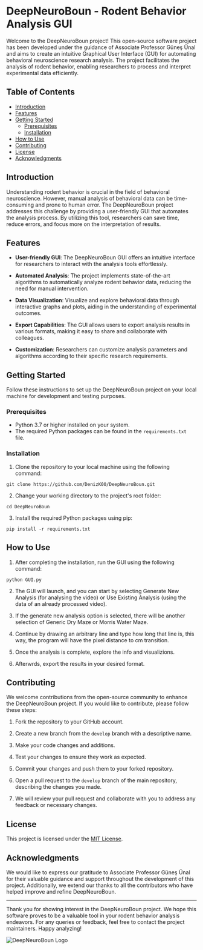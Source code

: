 # DeepNeuroBoun - Rodent Behavior Analysis GUI

Welcome to the DeepNeuroBoun project! This open-source software project has been developed under the guidance of Associate Professor Güneş Ünal and aims to create an intuitive Graphical User Interface (GUI) for automating behavioral neuroscience research analysis. The project facilitates the analysis of rodent behavior, enabling researchers to process and interpret experimental data efficiently.

## Table of Contents

- [Introduction](#introduction)
- [Features](#features)
- [Getting Started](#getting-started)
  - [Prerequisites](#prerequisites)
  - [Installation](#installation)
- [How to Use](#how-to-use)
- [Contributing](#contributing)
- [License](#license)
- [Acknowledgments](#acknowledgments)

## Introduction

Understanding rodent behavior is crucial in the field of behavioral neuroscience. However, manual analysis of behavioral data can be time-consuming and prone to human error. The DeepNeuroBoun project addresses this challenge by providing a user-friendly GUI that automates the analysis process. By utilizing this tool, researchers can save time, reduce errors, and focus more on the interpretation of results.

## Features

- **User-friendly GUI**: The DeepNeuroBoun GUI offers an intuitive interface for researchers to interact with the analysis tools effortlessly.

- **Automated Analysis**: The project implements state-of-the-art algorithms to automatically analyze rodent behavior data, reducing the need for manual intervention.

- **Data Visualization**: Visualize and explore behavioral data through interactive graphs and plots, aiding in the understanding of experimental outcomes.

- **Export Capabilities**: The GUI allows users to export analysis results in various formats, making it easy to share and collaborate with colleagues.

- **Customization**: Researchers can customize analysis parameters and algorithms according to their specific research requirements.

## Getting Started

Follow these instructions to set up the DeepNeuroBoun project on your local machine for development and testing purposes.

### Prerequisites

- Python 3.7 or higher installed on your system.
- The required Python packages can be found in the `requirements.txt` file.

### Installation

1. Clone the repository to your local machine using the following command:

```
git clone https://github.com/DenizK00/DeepNeuroBoun.git
```

2. Change your working directory to the project's root folder:

```
cd DeepNeuroBoun
```

3. Install the required Python packages using pip:

```
pip install -r requirements.txt
```

## How to Use

1. After completing the installation, run the GUI using the following command:

```
python GUI.py
```

2. The GUI will launch, and you can start by selecting Generate New Analysis (for analysing the video) or Use Existing Analysis (using the data of an already processed video).

3. If the generate new analysis option is selected, there will be another selection of Generic Dry Maze or Morris Water Maze.

4. Continue by drawing an arbitrary line and type how long that line is, this way, the program will have the pixel distance to cm transition.

5. Once the analysis is complete, explore the info and visualizions.
  
7.  Afterwrds, export the results in your desired format.

## Contributing

We welcome contributions from the open-source community to enhance the DeepNeuroBoun project. If you would like to contribute, please follow these steps:

1. Fork the repository to your GitHub account.

2. Create a new branch from the `develop` branch with a descriptive name.

3. Make your code changes and additions.

4. Test your changes to ensure they work as expected.

5. Commit your changes and push them to your forked repository.

6. Open a pull request to the `develop` branch of the main repository, describing the changes you made.

7. We will review your pull request and collaborate with you to address any feedback or necessary changes.

## License

This project is licensed under the [MIT License](LICENSE.md).

## Acknowledgments

We would like to express our gratitude to Associate Professor Güneş Ünal for their valuable guidance and support throughout the development of this project. Additionally, we extend our thanks to all the contributors who have helped improve and refine DeepNeuroBoun.

---

Thank you for showing interest in the DeepNeuroBoun project. We hope this software proves to be a valuable tool in your rodent behavior analysis endeavors. For any queries or feedback, feel free to contact the project maintainers. Happy analyzing!


![DeepNeuroBoun Logo](https://cogsci.boun.edu.tr/sites/cogsci.boun.edu.tr/files/styles/lab_200x300/public/banner_magenta_and_cyan_neurons.jpg?itok=0F5a7XMz&c=5948ea4bbdc9dadfd4c0ef6e30578da3)
